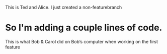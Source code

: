 
This is Ted and Alice.  I just created a non-featurebranch

So I'm adding a couple lines of code.
=======
This is what Bob & Carol did on Bob’s computer when working on the first feature

